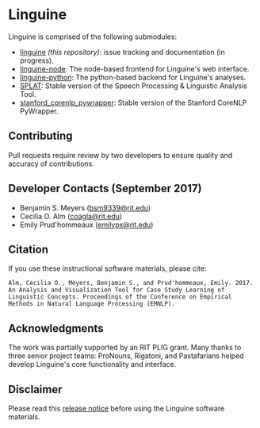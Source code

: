 # Linguine

Linguine is comprised of the following submodules:

- [linguine](https://github.com/ritlinguine/linguine) <em>(this repository)</em>: issue tracking and documentation (in progress).
- [linguine-node](https://github.com/ritlinguine/linguine-node): The node-based frontend for Linguine's web interface.
- [linguine-python](https://github.com/ritlinguine/linguine-python): The python-based backend for Linguine's analyses.
- [SPLAT](https://github.com/ritlinguine/SPLAT): Stable version of the Speech Processing &amp; Linguistic Analysis Tool.
- [stanford_corenlp_pywrapper](https://github.com/ritlinguine/stanford_corenlp_pywrapper): Stable version of the Stanford CoreNLP PyWrapper.

## Contributing

Pull requests require review by two developers to ensure quality and accuracy of contributions.

## Developer Contacts (September 2017)

- Benjamin S. Meyers ([bsm9339@rit.edu](mailto:bsm9339@rit.edu))
- Cecilia O. Alm ([coagla@rit.edu](mailto:coagla@rit.edu))
- Emily Prud'hommeaux ([emilypx@rit.edu](mailto:emilypx@rit.edu))

## Citation

If you use these instructional software materials, please cite:

```
Alm, Cecilia O., Meyers, Benjamin S., and Prud'hommeaux, Emily. 2017. An Analysis and Visualization Tool for Case Study Learning of Linguistic Concepts. Proceedings of the Conference on Empirical Methods in Natural Language Processing (EMNLP).
```

## Acknowledgments

The work was partially supported by an RIT PLIG grant. Many thanks to three senior project teams: ProNouns, Rigatoni, and Pastafarians helped develop Linguine's core functionality and interface.

## Disclaimer

Please read this [release notice](http://www.rit.edu/clasp/images/linguine_release_notice.pdf) before using the Linguine software materials.
